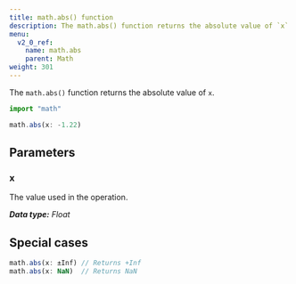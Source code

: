 ```yaml
---
title: math.abs() function
description: The math.abs() function returns the absolute value of `x`.
menu:
  v2_0_ref:
    name: math.abs
    parent: Math
weight: 301
---
```


The `math.abs()` function returns the absolute value of `x`.

```js
import "math"

math.abs(x: -1.22)
```

## Parameters

### x
The value used in the operation.

_**Data type:** Float_

## Special cases
```js
math.abs(x: ±Inf) // Returns +Inf
math.abs(x: NaN)  // Returns NaN
```
